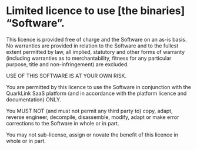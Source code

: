 # Limited licence to use [the binaries] “Software”.

This licence is provided free of charge and the Software on an as-is basis. No warranties are provided in relation to the Software and to the fullest extent permitted by law, all implied, statutory and other forms of warranty (including warranties as to merchantability, fitness for any particular purpose, title and non-infringement) are excluded.

USE OF THIS SOFTWARE IS AT YOUR OWN RISK.

You are permitted by this licence to use the Software in conjunction with the QuarkLink SaaS platform (and in accordance with the platform licence and documentation) ONLY.

You MUST NOT (and must not permit any third party to) copy, adapt, reverse engineer, decompile, disassemble, modify, adapt or make error corrections to the Software in whole or in part.

You may not sub-license, assign or novate the benefit of this licence in whole or in part.
